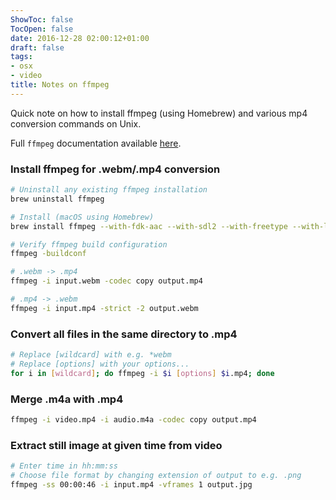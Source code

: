 ```yaml
---
ShowToc: false
TocOpen: false
date: 2016-12-28 02:00:12+01:00
draft: false
tags:
- osx
- video
title: Notes on ffmpeg
---
```


Quick note on how to install ffmpeg (using Homebrew) and various mp4 conversion commands on Unix.



Full `ffmpeg` documentation available [here](https://ffmpeg.org/ffmpeg.html).


### Install ffmpeg for .webm/.mp4 conversion

```bash
# Uninstall any existing ffmpeg installation
brew uninstall ffmpeg

# Install (macOS using Homebrew)
brew install ffmpeg --with-fdk-aac --with-sdl2 --with-freetype --with-libass --with-libvorbis --with-libvpx --with-opus --with-x265

# Verify ffmpeg build configuration
ffmpeg -buildconf

# .webm -> .mp4
ffmpeg -i input.webm -codec copy output.mp4

# .mp4 -> .webm
ffmpeg -i input.mp4 -strict -2 output.webm
```


### Convert all files in the same directory to .mp4

```bash
# Replace [wildcard] with e.g. *webm
# Replace [options] with your options...
for i in [wildcard]; do ffmpeg -i $i [options] $i.mp4; done
```

### Merge .m4a with .mp4

```bash
ffmpeg -i video.mp4 -i audio.m4a -codec copy output.mp4
```

### Extract still image at given time from video

```bash
# Enter time in hh:mm:ss
# Choose file format by changing extension of output to e.g. .png
ffmpeg -ss 00:00:46 -i input.mp4 -vframes 1 output.jpg
```